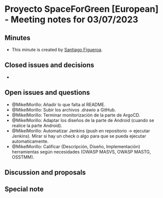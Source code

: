 # Proyecto SpaceForGreen [European] - Meeting notes for 03/07/2023

## Minutes

- This minute is created by [Santiago Figueroa](sfigueroa@ceit.es).

## Closed issues and decisions

- 

## Open issues and questions

- @MikelMorillo: Añadir lo que falta al README.
- @MikelMorillo: Subir los archivos .drawio a GitHub.
- @MikelMorillo: Terminar monitorización de la parte de ArgoCD.
- @MikelMorillo: Adaptar los diseños de la parte de Android (cuando se realice la parte Android).
- @MikelMorillo: Automatizar Jenkins (push en repositorio -> ejecutar Jenkins). Mirar si hay un check o algo para que se pueda ejecutar automaticamente.
- @MikelMorillo: Calificar (Descripción, Diseño, Implementación) herramientas según necesidades (OWASP MASVS, OWASP MASTG, OSSTMM).

## Discussion and proposals

## Special note
